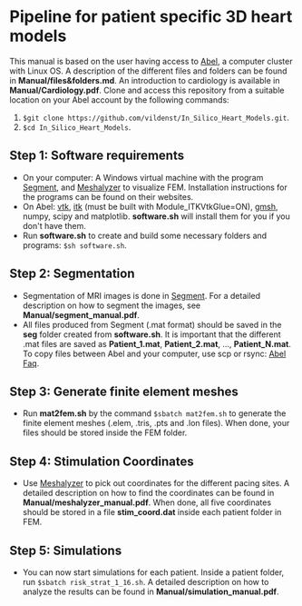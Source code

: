 # Pipeline for patient specific 3D heart models #

This manual is based on the user having access to [Abel](http://www.uio.no/english/services/it/research/hpc/abel/), a computer cluster with Linux OS. A description of the different files and folders can be found in **Manual/files&folders.md**. An introduction to cardiology is available in **Manual/Cardiology.pdf**.
Clone and access this repository from a suitable location on your Abel account by the following commands:
1. ```$git clone https://github.com/vildenst/In_Silico_Heart_Models.git```.
2. ```$cd In_Silico_Heart_Models```.

## Step 1: Software requirements ##
* On your computer: A Windows virtual machine with the program [Segment](http://medviso.com/download2/), and [Meshalyzer](https://github.com/cardiosolv/meshalyzer) to visualize FEM. Installation instructions for the programs can be found on their websites.
* On Abel: [vtk](http://www.vtk.org), [itk](https://itk.org) (must be built with Module_ITKVtkGlue=ON), [gmsh](http://gmsh.info), numpy, scipy and matplotlib. **software.sh** will install them for you if you don't have them.
* Run **software.sh** to create and build some necessary folders and programs: ```$sh software.sh```.

## Step 2: Segmentation ##
* Segmentation of MRI images is done in [Segment](http://medviso.com/download2/). For a detailed description on how to segment the images, see **Manual/segment_manual.pdf**.
* All files produced from Segment (.mat format) should be saved in the **seg** folder created from **software.sh**. It is important that the different .mat files are saved as **Patient_1.mat**, **Patient_2.mat**, ..., **Patient_N.mat**. To copy files between Abel and your computer, use scp or rsync: [Abel Faq](http://www.uio.no/english/services/it/research/hpc/abel/help/faq/).

## Step 3: Generate finite element meshes ##
* Run **mat2fem.sh** by the command ```$sbatch mat2fem.sh``` to generate the finite element meshes (.elem, .tris, .pts and .lon files). When done, your files should be stored inside the FEM folder.

## Step 4: Stimulation Coordinates ##
* Use [Meshalyzer](https://github.com/cardiosolv/meshalyzer) to pick out coordinates for the different pacing sites. A detailed description on how to find the coordinates can be found in **Manual/meshalyzer_manual.pdf**. When done, all five coordinates should be stored in a file **stim_coord.dat** inside each patient folder in FEM.

## Step 5: Simulations ##
* You can now start simulations for each patient. Inside a patient folder, run ```$sbatch risk_strat_1_16.sh```. A detailed description on how to analyze the results can be found in **Manual/simulation_manual.pdf**.